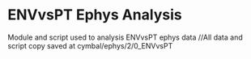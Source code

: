 # ENVvsPT Ephys Analysis
Module and script used to analysis ENVvsPT ephys data
//All data and script copy saved at cymbal/ephys/2/0_ENVvsPT

